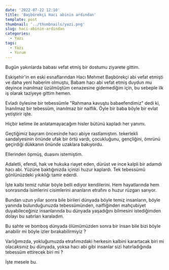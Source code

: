 ```yaml
---
date: '2022-07-22 12:10'
title: 'Başbörekçi Hacı abinin ardından'
template: post
thumbnail: '../thumbnails/yazi.png'
slug: haci-abinin-ardindan
categories:
  - Yazı
tags:
  - Yazı
  - Yorum
---
```



Bugün yakınlarda babası vefat etmiş bir dostumu ziyarete gittim.

Eskişehir'in en eski esnaflarından Hacı Mehmet Başbörekçi abi vefat etmişti ve daha yeni haberim olmuştu,
Babam hacı abi vefat etmiş duydun mu deyince inanılmaz üzülmüştüm cenazesine gidemediğim için, bu sebeple ilk iş olarak taziyeye gittim hemen.

Evladı öylesine bir tebessümle "Rahmana kavuştu babaefendimiz" dedi ki,
İnanılmaz bir tebessüm, inanılmaz bir naiflik.
Öyle bir baba böyle bir evlat yetiştirir işte.

Hiçbir kelime ile anlatamayacağım hisler bütünü kapladı her yanımı.

Geçtiğimiz bayram öncesinde hacı abiye rastlamıştım.
tekerlekli sandalyesinin önünde ufak bir örtü vardı, çocukluğunu, gençliğini, 
ömrünü geçirdiği dükkanın önünde uzaklara bakıyordu.

Ellerinden öpmüş, duasını istemiştim.

Adaletli, efendi, hak ve hukuka riayet eden, dürüst ve ince kalpli bir adamdı hacı abi. 
Yüzüne baktığınızda içinizi huzur kaplardı.
Tek tebessümü gönlünüzdeki yıkıklığı tamir ederdi.

İşte kalbi temiz ruhlar böyle belli ediyor kendilerini. 
Hem hayatlarında hem sonrasında isimlerini cisimlerini ananların etrafını o huzur rüzgarı sarıyor.

Bundan uzun yıllar sonra bile birileri dünyada böyle temiz insanların, 
böyle yanında bulunduğunuzda tebessümünden, naifliğinden mahçubiyet duyabileceğiniz insanlarında bu dünyada yaşadığını bilmesini 
istediğimden dolayı bu satırları karaladım.

Bu sahte ve bomboş dünyada ölümümüzden sonra bir insan bile bizi böyle anabilir mi böyle izler bırakabilirmiyiz ?

Varlığımızda, yokluğumuzda etrafımızdaki herkesin kalbini karartacak biri mi olacaksınız bu dünyada, yoksa hacı abi gibi insanlar sizi hatırladığında 
tebessüm ettirecek biri mi ?

İşte mesele bu.

